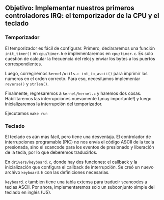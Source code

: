 
## Objetivo: Implementar nuestros primeros controladores IRQ: el temporizador de la CPU y el teclado
### Temporizador

El temporizador es fácil de configurar. Primero, declararemos una función `init_timer()` en `cpu/timer.h` e implementaremos en `cpu/timer.c`. Es solo cuestión de calcular la frecuencia del reloj y enviar los bytes a los puertos correspondientes.

Luego, corregiremos `kernel/utils.c int_to_ascii()` para imprimir los números en el orden correcto. Para eso, necesitamos implementar `reverse()` y `strlen()`.

Finalmente, regresaremos a `kernel/kernel.c` y haremos dos cosas. Habilitaremos las interrupciones nuevamente (¡muy importante!) y luego inicializaremos la interrupción del temporizador.

Ejecutamos `make run`

### Teclado

El teclado es aún más fácil, pero tiene una desventaja. El controlador de interrupciones programable (PIC) no nos envía el código ASCII de la tecla presionada, sino el scancode para los eventos de presionado y liberación de la tecla, por lo que deberemos traducirlos.

En `drivers/keyboard.c`, donde hay dos funciones: el callback y la inicialización que configura el callback de interrupción. Se creó un nuevo archivo `keyboard.h` con las definiciones necesarias.

`keyboard.c` también tiene una tabla extensa para traducir scancodes a teclas ASCII. Por ahora, implementaremos solo un subconjunto simple del teclado en inglés (US).

